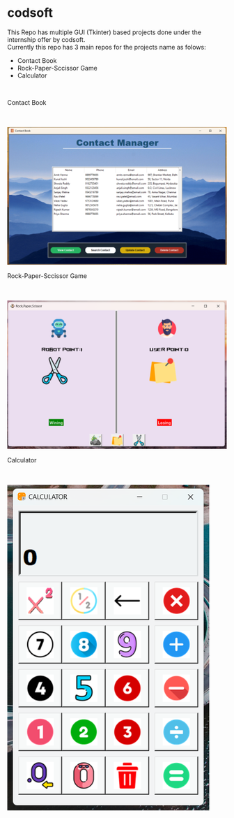 # codsoft
This Repo has multiple GUI (Tkinter) based projects done under the internship offer by codsoft.
<br>
Currently this repo has 3 main repos for the projects name as folows:<br>
<ul>
  <li>Contact Book</li>
  <li>Rock-Paper-Sccissor Game</li>
  <li>Calculator</li>
</ul>
<br>

<p></b> Contact Book </b></p>
<br>
<br>
<img src="Screenshot 2024-11-05 213559.png">
<br>
<p></b> Rock-Paper-Sccissor Game </b></p>
<br>
<br>
<img src="Screenshot 2024-10-09 212349.png">
<br>
<p></b> Calculator </b></p>
<br>
<br>
<img src="screenshot.png">